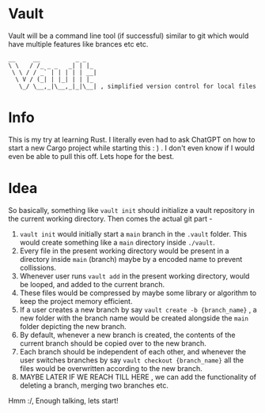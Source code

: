 # Vault
Vault will be a command line tool (if successful) similar to git which would have multiple features like brances etc etc. 
```
__     __          _ _   
\ \   / /_ _ _   _| | |_ 
 \ \ / / _` | | | | | __|
  \ V / (_| | |_| | | |_ 
   \_/ \__,_|\__,_|_|\__| , simplified version control for local files
```

# Info
This is my try at learning Rust. I literally even had to ask ChatGPT on how to start a new Cargo project while starting this : ) . I don't even know if I would even be able to pull this off. Lets hope for the best. 

# Idea 
So basically, something like `vault init` should initialize a vault repository in the current working directory. Then comes the actual git part - 

1) `vault init` would initially start a `main` branch in the `.vault` folder. This would create something like a `main` directory inside `./vault`.
2) Every file in the present working directory would be present in a directory inside `main` (branch) maybe by a encoded name to prevent collissions.
3) Whenever user runs `vault add` in the present working directory, would be looped, and added to the current branch.
4) These files would be compressed by maybe some library or algorithm to keep the project memory efficient.
5) If a user creates a new branch by say `vault create -b {branch_name}` , a new folder with the branch name would be created alongside the `main` folder depicting the new branch.
6) By default, whenever a new branch is created, the contents of the current branch should be copied over to the new branch.
7) Each branch should be independent of each other, and whenever the user switches branches by say `vault checkout {branch_name}` all the files would be overwritten according to the new branch.
8) MAYBE LATER IF WE REACH TILL HERE , we can add the functionality of deleting a branch, merging two branches etc.

Hmm :/, Enough talking, lets start!
